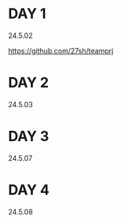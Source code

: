 # DAY 1
24.5.02

https://github.com/27sh/teamprj

# DAY 2
24.5.03

# DAY 3
24.5.07

# DAY 4
24.5.08
